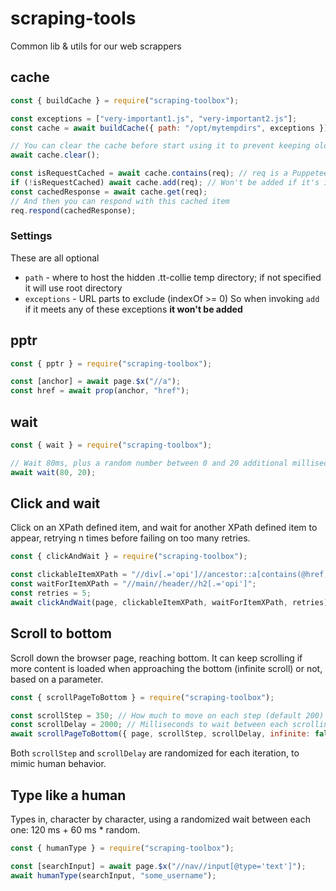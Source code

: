 # scraping-tools
Common lib &amp; utils for our web scrappers

## cache

```javascript
const { buildCache } = require("scraping-toolbox");

const exceptions = ["very-important1.js", "very-important2.js"];
const cache = await buildCache({ path: "/opt/mytempdirs", exceptions });

// You can clear the cache before start using it to prevent keeping old content
await cache.clear();

const isRequestCached = await cache.contains(req); // req is a Puppeteer HTTPRequest object
if (!isRequestCached) await cache.add(req); // Won't be added if it's in 'exceptions'!
const cachedResponse = await cache.get(req);
// And then you can respond with this cached item
req.respond(cachedResponse);
```

### Settings

These are all optional

- ```path``` - where to host the hidden .tt-collie temp directory; if not specified it will use root directory
- ```exceptions``` - URL parts to exclude (indexOf >= 0) So when invoking ```add``` if it meets any of these exceptions **it won't be added**

## pptr

```javascript
const { pptr } = require("scraping-toolbox");

const [anchor] = await page.$x("//a");
const href = await prop(anchor, "href");
```

## wait

```javascript
const { wait } = require("scraping-toolbox");

// Wait 80ms, plus a random number between 0 and 20 additional milliseconds
await wait(80, 20); 
```

## Click and wait

Click on an XPath defined item, and wait for another XPath defined item to appear, retrying n times before failing on too many retries.

```javascript
const { clickAndWait } = require("scraping-toolbox");

const clickableItemXPath = "//div[.='opi']//ancestor::a[contains(@href, 'opi')]";
const waitForItemXPath = "//main//header//h2[.='opi']";
const retries = 5;
await clickAndWait(page, clickableItemXPath, waitForItemXPath, retries);
```

## Scroll to bottom

Scroll down the browser page, reaching bottom. It can keep scrolling if more content is loaded when approaching the bottom (infinite scroll) or not, based on a parameter.

```javascript
const { scrollPageToBottom } = require("scraping-toolbox");

const scrollStep = 350; // How much to move on each step (default 200)
const scrollDelay = 2000; // Milliseconds to wait between each scrolling step (default 1000)
await scrollPageToBottom({ page, scrollStep, scrollDelay, infinite: false });
```

Both ```scrollStep``` and ```scrollDelay``` are randomized for each iteration, to mimic human behavior.

## Type like a human

Types in, character by character, using a randomized wait between each one: 120 ms + 60 ms * random.

```javascript
const { humanType } = require("scraping-toolbox");

const [searchInput] = await page.$x("//nav//input[@type='text']");
await humanType(searchInput, "some_username");
```
